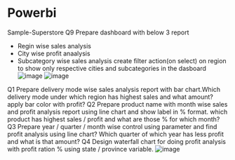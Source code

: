 # Powerbi
Sample-Superstore
Q9 Prepare dashboard with below 3 report
- Regin wise sales analysis
- City wise profit anaalysis
- Subcategory wise sales analysis
create filter action(on select) on region to show only respective cities and subcategories in the dasboard
![image](https://github.com/siddheshkadam21/Powerbi/assets/63228105/6ceb0012-1b35-42ae-bea8-7216cf99d90f)
![image](https://github.com/siddheshkadam21/Powerbi/assets/63228105/6a8b8c5a-6747-4c89-af7c-ce0ebf1b550b)

Q1 Prepare delivery mode wise sales analysis report with bar chart.Which delivery mode under which region has highest sales and what amount? apply bar color with profit?
Q2 Prepare product name with month wise sales and profit analysis report using line chart and show label in % format. which product has highest sales / profit and what are those % for which month?
Q3 Prepare year / quarter / month wise control using parameter and find profit analysis using line chart? Which quarter of which year has less profit and what is that amount?
Q4 Design waterfall chart for doing profit analysis with profit ration % using state / province variable.
![image](https://github.com/siddheshkadam21/Powerbi/assets/63228105/efe2abf9-d45b-4b14-9144-71e45d2808cf)

